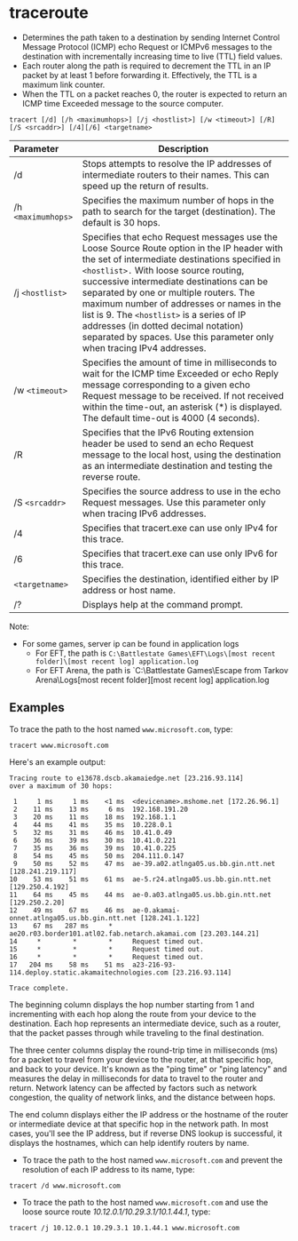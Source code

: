 # traceroute

- Determines the path taken to a destination by sending Internet Control Message Protocol (ICMP) echo Request or ICMPv6 messages to the destination with incrementally increasing time to live (TTL) field values. 
- Each router along the path is required to decrement the TTL in an IP packet by at least 1 before forwarding it. Effectively, the TTL is a maximum link counter.
- When the TTL on a packet reaches 0, the router is expected to return an ICMP time Exceeded message to the source computer.

```
tracert [/d] [/h <maximumhops>] [/j <hostlist>] [/w <timeout>] [/R] [/S <srcaddr>] [/4][/6] <targetname>
```

| Parameter          | Description                                                                                                                                                                                                                                                                                                                                                                                                                                                                              |
|:------------------ | ---------------------------------------------------------------------------------------------------------------------------------------------------------------------------------------------------------------------------------------------------------------------------------------------------------------------------------------------------------------------------------------------------------------------------------------------------------------------------------------- |
| /d                 | Stops attempts to resolve the IP addresses of intermediate routers to their names. This can speed up the return of results.                                                                                                                                                                                                                                                                                                                                                              |
| /h `<maximumhops>` | Specifies the maximum number of hops in the path to search for the target (destination). The default is 30 hops.                                                                                                                                                                                                                                                                                                                                                                         |
| /j `<hostlist>`    | Specifies that echo Request messages use the Loose Source Route option in the IP header with the set of intermediate destinations specified in `<hostlist>.` With loose source routing, successive intermediate destinations can be separated by one or multiple routers. The maximum number of addresses or names in the list is 9. The `<hostlist>` is a series of IP addresses (in dotted decimal notation) separated by spaces. Use this parameter only when tracing IPv4 addresses. |
| /w `<timeout>`     | Specifies the amount of time in milliseconds to wait for the ICMP time Exceeded or echo Reply message corresponding to a given echo Request message to be received. If not received within the time-out, an asterisk (*) is displayed. The default time-out is 4000 (4 seconds).                                                                                                                                                                                                         |
| /R                 | Specifies that the IPv6 Routing extension header be used to send an echo Request message to the local host, using the destination as an intermediate destination and testing the reverse route.                                                                                                                                                                                                                                                                                          |
| /S `<srcaddr>`     | Specifies the source address to use in the echo Request messages. Use this parameter only when tracing IPv6 addresses.                                                                                                                                                                                                                                                                                                                                                                   |
| /4                 | Specifies that tracert.exe can use only IPv4 for this trace.                                                                                                                                                                                                                                                                                                                                                                                                                             |
| /6                 | Specifies that tracert.exe can use only IPv6 for this trace.                                                                                                                                                                                                                                                                                                                                                                                                                             |
| `<targetname>`     | Specifies the destination, identified either by IP address or host name.                                                                                                                                                                                                                                                                                                                                                                                                                 |
| /?                 | Displays help at the command prompt.                                                                                                                                                                                                                                                                                                                                                                                                                                                     |
Note:
- For some games, server ip can be found in application logs
	- For EFT, the path is `C:\Battlestate Games\EFT\Logs\[most recent folder]\[most recent log] application.log`
	- For EFT Arena, the path is `C:\Battlestate Games\Escape from Tarkov Arena\Logs\[most recent folder]\[most recent log] application.log

## Examples

To trace the path to the host named `www.microsoft.com`, type:

```
tracert www.microsoft.com
```

Here's an example output:

```
Tracing route to e13678.dscb.akamaiedge.net [23.216.93.114]
over a maximum of 30 hops:

 1     1 ms     1 ms    <1 ms  <devicename>.mshome.net [172.26.96.1]
 2    11 ms    13 ms     6 ms  192.168.191.20
 3    20 ms    11 ms    18 ms  192.168.1.1
 4    44 ms    41 ms    35 ms  10.228.0.1
 5    32 ms    31 ms    46 ms  10.41.0.49
 6    36 ms    39 ms    30 ms  10.41.0.221
 7    35 ms    36 ms    39 ms  10.41.0.225
 8    54 ms    45 ms    50 ms  204.111.0.147
 9    50 ms    52 ms    47 ms  ae-39.a02.atlnga05.us.bb.gin.ntt.net [128.241.219.117]
10    53 ms    51 ms    61 ms  ae-5.r24.atlnga05.us.bb.gin.ntt.net [129.250.4.192]
11    64 ms    45 ms    44 ms  ae-0.a03.atlnga05.us.bb.gin.ntt.net [129.250.2.20]
12    49 ms    67 ms    46 ms  ae-0.akamai-onnet.atlnga05.us.bb.gin.ntt.net [128.241.1.122]
13    67 ms   287 ms     *     ae20.r03.border101.atl02.fab.netarch.akamai.com [23.203.144.21]
14     *        *        *     Request timed out.
15     *        *        *     Request timed out.
16     *        *        *     Request timed out.
17   204 ms    58 ms    51 ms  a23-216-93-114.deploy.static.akamaitechnologies.com [23.216.93.114]

Trace complete.
```

The beginning column displays the hop number starting from 1 and incrementing with each hop along the route from your device to the destination. Each hop represents an intermediate device, such as a router, that the packet passes through while traveling to the final destination.

The three center columns display the round-trip time in milliseconds (ms) for a packet to travel from your device to the router, at that specific hop, and back to your device. It's known as the "ping time" or "ping latency" and measures the delay in milliseconds for data to travel to the router and return. Network latency can be affected by factors such as network congestion, the quality of network links, and the distance between hops.

The end column displays either the IP address or the hostname of the router or intermediate device at that specific hop in the network path. In most cases, you'll see the IP address, but if reverse DNS lookup is successful, it displays the hostnames, which can help identify routers by name.

- To trace the path to the host named `www.microsoft.com` and prevent the resolution of each IP address to its name, type:

```
tracert /d www.microsoft.com
```

- To trace the path to the host named `www.microsoft.com` and use the loose source route _10.12.0.1/10.29.3.1/10.1.44.1_, type:

```
tracert /j 10.12.0.1 10.29.3.1 10.1.44.1 www.microsoft.com
```
